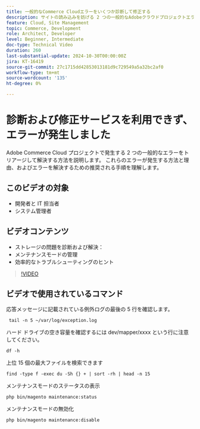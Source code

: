 ```yaml
---
title: 一般的なCommerce Cloudエラーをいくつか診断して修正する
description: サイトの読み込みを妨げる 2 つの一般的なAdobeクラウドプロジェクトエラーを解決します。
feature: Cloud, Site Management
topic: Commerce, Development
role: Architect, Developer
level: Beginner, Intermediate
doc-type: Technical Video
duration: 260
last-substantial-update: 2024-10-30T00:00:00Z
jira: KT-16419
source-git-commit: 27c1715dd42853013181d9c729549a5a32bc2af0
workflow-type: tm+mt
source-wordcount: '135'
ht-degree: 0%

---
```



# 診断および修正サービスを利用できず、エラーが発生しました

Adobe Commerce Cloud プロジェクトで発生する 2 つの一般的なエラーをトリアージして解決する方法を説明します。  これらのエラーが発生する方法と理由、およびエラーを解決するための推奨される手順を理解します。

## このビデオの対象

- 開発者と IT 担当者
- システム管理者

## ビデオコンテンツ

- ストレージの問題を診断および解決：
- メンテナンスモードの管理
- 効率的なトラブルシューティングのヒント

>[!VIDEO](https://video.tv.adobe.com/v/3447694?learn=on&captions=jpn)


## ビデオで使用されているコマンド

応答メッセージに記載されている例外ログの最後の 5 行を確認します。

```SHELL
 tail -n 5 ~/var/log/exception.log
```

ハード ドライブの空き容量を確認するには dev/mapper/xxxx という行に注意してください。

```SHELL
df -h
```

上位 15 個の最大ファイルを検索できます

```SHELL
find -type f -exec du -Sh {} + | sort -rh | head -n 15
```

メンテナンスモードのステータスの表示

```SHELL
php bin/magento maintenance:status
```

メンテナンスモードの無効化

```SHELL
php bin/magento maintenance:disable 
```
